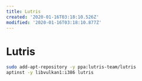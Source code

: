 ```yaml
---
title: Lutris
created: '2020-01-16T03:18:10.526Z'
modified: '2020-01-16T03:18:10.877Z'
---
```


# Lutris
```bash
sudo add-apt-repository -y ppa:lutris-team/lutris
aptinst -y libvulkan1:i386 lutris
```
